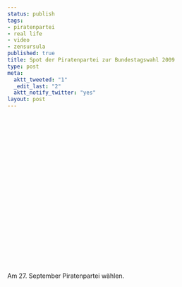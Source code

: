 ```yaml
--- 
status: publish
tags: 
- piratenpartei
- real life
- video
- zensursula
published: true
title: Spot der Piratenpartei zur Bundestagswahl 2009
type: post
meta: 
  aktt_tweeted: "1"
  _edit_last: "2"
  aktt_notify_twitter: "yes"
layout: post
---
```

<object width="560" height="340"><param name="movie" value="http://www.youtube.com/v/f4peJ1Sq5xg&hl=en&fs=1&"></param><param name="allowFullScreen" value="true"></param><param name="allowscriptaccess" value="always"></param><embed src="http://www.youtube.com/v/f4peJ1Sq5xg&hl=en&fs=1&" type="application/x-shockwave-flash" allowscriptaccess="always" allowfullscreen="true" width="560" height="340"></embed></object>

Am 27. September Piratenpartei wählen.
